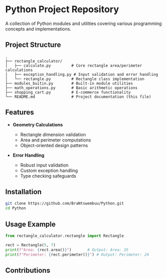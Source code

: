 # Python Project Repository

A collection of Python modules and utilities covering various programming concepts and implementations.

## Project Structure

```
.
├── rectangle_calculator/
│   ├── calculate.py         # Core rectangle area/perimeter calculations
│   ├── exception_handling.py # Input validation and error handling
│   └── rectangle.py         # Rectangle class implementation
├── modules_buitin.py        # Built-in module utilities
├── math_operations.py       # Basic arithmetic operations
├── shopping_cart.py         # E-commerce functionality
└── README.md                # Project documentation (this file)
```

## Features

- **Geometry Calculations**
  - Rectangle dimension validation
  - Area and perimeter computations
  - Object-oriented design patterns

- **Error Handling**
  - Robust input validation
  - Custom exception handling
  - Type checking safeguards

## Installation

```bash
git clone https://github.com/BraNtswembuu/Python.git
cd Python
```

## Usage Example

```python
from rectangle_calculator.rectangle import Rectangle

rect = Rectangle(5, 7)
print(f"Area: {rect.area()}")       # Output: Area: 35
print(f"Perimeter: {rect.perimeter()}") # Output: Perimeter: 24
```

## Contributions
[//]: # (Add contribution guidelines here)
